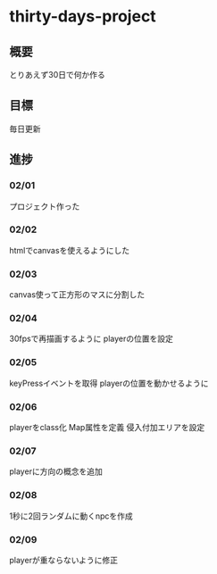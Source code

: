 # thirty-days-project
## 概要
とりあえず30日で何か作る

## 目標
毎日更新

## 進捗
### 02/01
プロジェクト作った

### 02/02
htmlでcanvasを使えるようにした

### 02/03
canvas使って正方形のマスに分割した

### 02/04
30fpsで再描画するように
playerの位置を設定

### 02/05
keyPressイベントを取得
playerの位置を動かせるように

### 02/06
playerをclass化
Map属性を定義
侵入付加エリアを設定

### 02/07
playerに方向の概念を追加

### 02/08
1秒に2回ランダムに動くnpcを作成

### 02/09
playerが重ならないように修正
